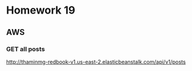 # Homework 19
## AWS

### GET all posts
http://thaminmg-redbook-v1.us-east-2.elasticbeanstalk.com/api/v1/posts